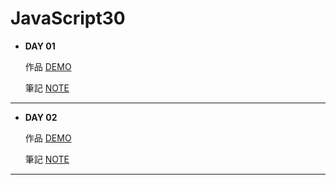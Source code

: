 
# JavaScript30

+ **DAY 01**

   作品 [DEMO](https://jasmin0410.github.io/JavaScript30/Day01%20-%20JavaScript%20Drum%20Kit/)

   筆記 [NOTE](https://medium.com/jass-note/js-javascript30-day01-javascript-drum-kit-90aeaf85baf8)

- - -
+ **DAY 02**

   作品 [DEMO](https://jasmin0410.github.io/JavaScript30/Day02%20-%20JS%20and%20CSS%20Clock/index.html)

   筆記 [NOTE](https://medium.com/jass-note/js-javascript30-day02-css-js-clock-670c747a92de)
   
- - -
